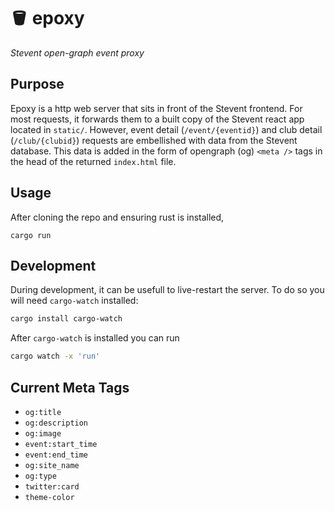 # 🪣 epoxy
*Stevent open-graph event proxy*

## Purpose
Epoxy is a http web server that sits in front of the Stevent frontend. For most requests, it forwards them to a built copy of the Stevent react app located in `static/`. However, event detail (`/event/{eventid}`) and club detail (`/club/{clubid}`) requests are embellished with data from the Stevent database. This data is added in the form of opengraph (og) `<meta />` tags in the head of the returned `index.html` file.


## Usage

After cloning the repo and ensuring rust is installed,
```
cargo run
```


## Development

During development, it can be usefull to live-restart the server. To do so you will need `cargo-watch` installed:
```bash
cargo install cargo-watch
```
After `cargo-watch` is installed you can run
```bash
cargo watch -x 'run'
```

## Current Meta Tags
- `og:title`
- `og:description`
- `og:image`
- `event:start_time`
- `event:end_time`
- `og:site_name`
- `og:type`
- `twitter:card`
- `theme-color`
